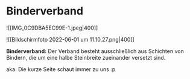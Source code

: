 # Binderverband

![[IMG_0C9DBA5EC99E-1.jpeg|400]]

![[Bildschirmfoto 2022-06-01 um 11.10.27.png|400]]

**Binderverband:** Der Verband besteht ausschließlich aus Schichten von Bindern, die um eine halbe Steinbreite zueinander versetzt sind.

aka. Die kurze Seite schaut immer zu uns :p